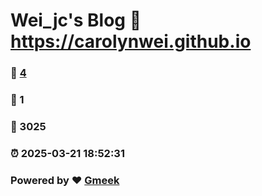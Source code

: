 # Wei_jc's Blog :link: https://carolynwei.github.io 
### :page_facing_up: [4](https://carolynwei.github.io/tag.html) 
### :speech_balloon: 1 
### :hibiscus: 3025 
### :alarm_clock: 2025-03-21 18:52:31 
### Powered by :heart: [Gmeek](https://github.com/Meekdai/Gmeek)
